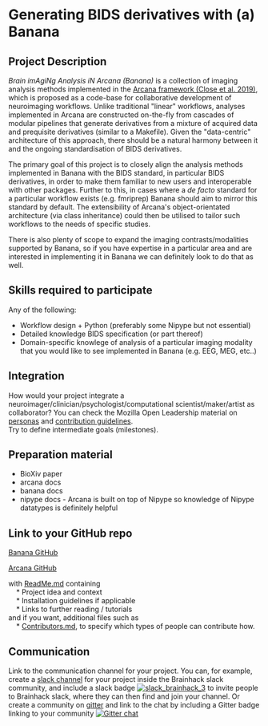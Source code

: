 # Generating BIDS derivatives with (a) Banana

## Project Description

_Brain imAgiNg Analysis iN Arcana (Banana)_ is a collection of imaging analysis
methods implemented in the [Arcana framework (Close et al. 2019)](), which is
proposed as a code-base for collaborative development of neuroimaging
workflows. Unlike traditional "linear" workflows, analyses implemented in
Arcana are constructed on-the-fly from cascades of modular pipelines that
generate derivatives from a mixture of acquired data and prequisite derivatives
(similar to a Makefile). Given the "data-centric" architecture of this approach,
there should be a natural harmony between it and the ongoing standardisation of
BIDS derivatives.

The primary goal of this project is to closely align the analysis methods
implemented in Banana with the BIDS standard, in particular BIDS derivatives,
in order to make them familiar to new users and interoperable with other
packages. Further to this, in cases where a _de facto_ standard for a particular 
workflow exists (e.g. fmriprep) Banana should aim to mirror this standard by
default. The extensibility of Arcana's object-orientated architecture (via class
inheritance) could then be utilised to tailor such workflows to the needs of
specific studies.

There is also plenty of scope to expand the imaging contrasts/modalities
supported by Banana, so if you have expertise in a particular area and are
interested in implementing it in Banana we can definitely look to do that as
well.  


## Skills required to participate

Any of the following:

* Workflow design + Python (preferably some Nipype but not essential)
* Detailed knowledge BIDS specification (or part thereof)
* Domain-specific knowlege of analysis of a particular imaging modality that
  you would like to see implemented in Banana (e.g. EEG, MEG, etc..)  

## Integration
How would your project integrate a
neuroimager/clinician/psychologist/computational scientist/maker/artist as
collaborator? You can check the Mozilla Open Leadership material on
[personas](https://mozilla.github.io/open-leadership-training-series/articles/building-communities-of-contributors/bring-on-contributors-using-personas-and-pathways/) and [contribution guidelines](https://mozilla.github.io/open-leadership-training-series/articles/building-communities-of-contributors/write-contributor-guidelines/).  
Try to define intermediate goals (milestones).  

## Preparation material

* BioXiv paper
* arcana docs
* banana docs
* nipype docs - Arcana is built on top of Nipype so knowledge of Nipype datatypes is definitely helpful


## Link to your GitHub repo
[Banana GitHub](https://github.com/MonashBI/banana)

[Arcana GitHub](https://github.com/MonashBI/arcana)
  
with [ReadMe.md](https://mozilla.github.io/open-leadership-training-series/articles/opening-your-project/write-a-great-project-readme/) containing  
    &nbsp;&nbsp;&nbsp;&nbsp;* Project idea and context  
    &nbsp;&nbsp;&nbsp;&nbsp;* Installation guidelines if applicable  
    &nbsp;&nbsp;&nbsp;&nbsp;* Links to further reading / tutorials  
and if you want, additional files such as  
    &nbsp;&nbsp;&nbsp;&nbsp;* [Contributors.md](https://mozilla.github.io/open-leadership-training-series/articles/building-communities-of-contributors/write-contributor-guidelines/),
      to specify which types of people can contribute how.

## Communication
Link to the communication channel for your project. You can, for example,
create a [slack channel](https://brainhack-slack-invite.herokuapp.com/) for
your project inside the Brainhack slack community, and include a slack badge
[![slack_brainhack_3](https://user-images.githubusercontent.com/6297454/47951457-5b37b780-df61-11e8-9d77-7b5a4c7af875.png)](https://brainhack-slack-invite.herokuapp.com/)
 to invite people to Brainhack slack, where they can then find and join your
 channel. Or create a community on [gitter](https://gitter.im/) and link to the
 chat by including a Gitter badge linking to your community 
[![Gitter chat](https://badges.gitter.im/gitterHQ/gitter.png)](https://gitter.im/yourRoom/Lobby#)